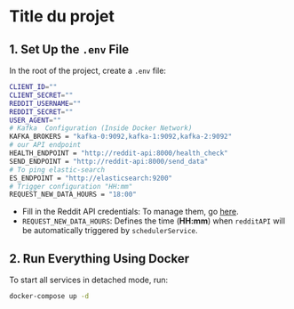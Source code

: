 # Title du projet 

## 1. Set Up the `.env` File  
In the root of the project, create a `.env` file:
```bash
CLIENT_ID=""
CLIENT_SECRET=""
REDDIT_USERNAME=""
REDDIT_SECRET=""
USER_AGENT=""
# Kafka  Configuration (Inside Docker Network)
KAFKA_BROKERS = "kafka-0:9092,kafka-1:9092,kafka-2:9092"
# our API endpoint
HEALTH_ENDPOINT = "http://reddit-api:8000/health_check"
SEND_ENDPOINT = "http://reddit-api:8000/send_data"
# To ping elastic-search
ES_ENDPOINT = "http://elasticsearch:9200"
# Trigger configuration "HH:mm"
REQUEST_NEW_DATA_HOURS = "18:00" 
```

- Fill in the Reddit API credentials: To manage them, go [here](https://ssl.reddit.com/prefs/apps/).
- `REQUEST_NEW_DATA_HOURS`: Defines the time (**HH:mm**) when `redditAPI` will be automatically triggered by `schedulerService`.

## 2. Run Everything Using Docker
To start all services in detached mode, run:
```bash
docker-compose up -d
```

